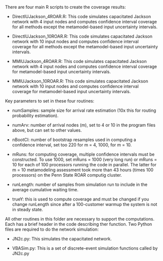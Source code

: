 There are four main R scripts to create the coverage results:

* DirectIUJackson_4ROAR.R:
  This code simulates capacitated Jackson network with 4 input nodes and computes confidence interval coverage for all methods except the metamodel-based input uncertainty intervals.

* DirectIUJackson_10ROAR.R:
  This code simulates capacitated Jackson network with 10 input nodes and computes confidence interval coverage for all methods except the metamodel-based input uncertainty intervals.

* MMIUJackson_4ROAR.R:
This code simulates capacitated Jackson network with 4 input nodes and computes confidence interval coverage for metamodel-based input uncertainty intervals.

* MMIUJackson_10ROAR.R: 
This code simulates capacitated Jackson network with 10 input nodes and computes confidence interval coverage for metamodel-based input uncertainty intervals.

Key parameters to set in these four routines:

* numSamples: sample size for arrival rate estimation (10x this for routing probability estimation).

* numArv: number of arrival nodes (m), set to 4 or 10 in the program files above, but can set to other values.

* nBootCI: number of bootstrap resamples used in computing a confidence interval, set too 220 for m = 4, 1000, for m = 10.

* mRuns: for computing coverage, multiple confidence intervals must be constructed. To use 1000, set mRuns = 1000 (very long run) or mRuns = 10 for each of 100 processors running the code in parallel. The latter for m = 10 metamodeling assessment took more than 43 hours (times 100 processors) on the Penn State ROAR computig cluster.

* runLength: number of samples from simulation run to include in the average cumulative waiting time.

* trueY: this is used to compute coverage and must be changed if you change runLength since after a 100-customer warmup the system is not in steady state.


All other routines in this folder are necessary to support the computations. Each has a brief header in the code describing ther function. Two Python files are required to do the network simulation:

* JN2c.py: This simulates the capacitated network.

* VBASim.py: This is a set of discrete-event simulation functions called by JN2c.py
